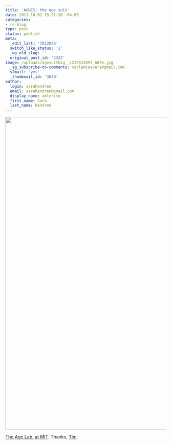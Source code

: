 ```yaml
---
title: 'AGNES: the age suit'
date: 2011-10-01 15:21:20 -04:00
categories:
- re-blog
type: post
status: publish
meta:
  _edit_last: '7812036'
  switch_like_status: '1'
  _wp_old_slug: ''
  original_post_id: '2322'
image: /uploads/agesuitbig__1237815097_6676.jpg
  _sg_subscribe-to-comments: carlamjaspers@gmail.com
  s2mail: 'yes'
  _thumbnail_id: '3630'
author:
  login: sarahendren
  email: sarahendren@gmail.com
  display_name: ablerism
  first_name: Sara
  last_name: Hendren
---
```


<p><a href="http://ablersite.files.wordpress.com/2011/10/agesuitbig__1237815097_6676.jpg"><img class="alignnone size-full wp-image-3630" title="agesuitbig__1237815097_6676" src="{{ site.baseurl }}/uploads/agesuitbig__1237815097_6676.jpg" alt="" width="640" height="975" /></a></p>
<p><a href="http://agelab.mit.edu/">The Age Lab, at MIT</a>. Thanks, <a href="http://quietbabylon.com/">Tim</a>.</p>
